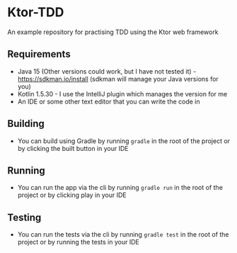 # Ktor-TDD
An example repository for practising TDD using the Ktor web framework

## Requirements
- Java 15 (Other versions could work, but I have not tested it) - https://sdkman.io/install (sdkman will manage your Java versions for you)
- Kotlin 1.5.30 - I use the IntelliJ plugin which manages the version for me
- An IDE or some other text editor that you can write the code in

## Building
- You can build using Gradle by running `gradle` in the root of the project or by clicking the built button in your IDE

## Running
- You can run the app via the cli by running `gradle run` in the root of the project or by clicking play in your IDE

## Testing
- You can run the tests via the cli by running `gradle test` in the root of the project or by running the tests in your IDE
